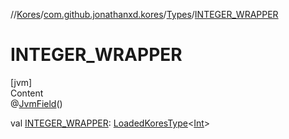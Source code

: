 //[Kores](../../index.md)/[com.github.jonathanxd.kores](../index.md)/[Types](index.md)/[INTEGER_WRAPPER](-i-n-t-e-g-e-r_-w-r-a-p-p-e-r.md)



# INTEGER_WRAPPER  
[jvm]  
Content  
@[JvmField](https://kotlinlang.org/api/latest/jvm/stdlib/kotlin.jvm/-jvm-field/index.html)()  
  
val [INTEGER_WRAPPER](-i-n-t-e-g-e-r_-w-r-a-p-p-e-r.md): [LoadedKoresType](../../com.github.jonathanxd.kores.type/-loaded-kores-type/index.md)<[Int](https://kotlinlang.org/api/latest/jvm/stdlib/kotlin/-int/index.html)>  



